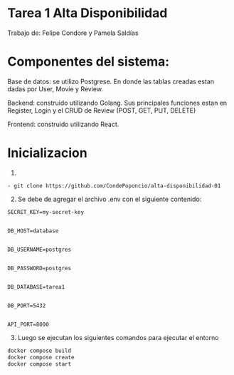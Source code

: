 # Tarea 1 Alta Disponibilidad

Trabajo de: Felipe Condore y Pamela Saldías

# Componentes del sistema:

Base de datos: se utilizo Postgrese. En donde las tablas creadas estan dadas por User, Movie y Review.


Backend: construido utilizando Golang. Sus principales funciones estan en Register, Login y el CRUD de Review (POST, GET, PUT, DELETE)


Frontend: construido utilizando React.

# Inicializacion
1.
```
- git clone https://github.com/CondePoponcio/alta-disponibilidad-01
```
2. Se debe de agregar el archivo .env con el siguiente contenido:


```env
SECRET_KEY=my-secret-key


DB_HOST=database


DB_USERNAME=postgres


DB_PASSWORD=postgres


DB_DATABASE=tarea1


DB_PORT=5432


API_PORT=8000
```

3. Luego se ejecutan los siguientes comandos para ejecutar el entorno
```bash
docker compose build
docker compose create
docker compose start
```
